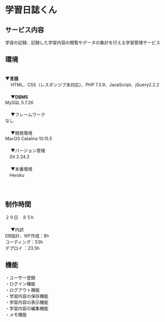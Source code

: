 # 学習日誌くん

## サービス内容
学習の記録、記録した学習内容の閲覧やデータの集計を行える学習管理サービス

## 環境
　　<br>
 **▼言語** <br>
 　 HTML、CSS（レスポンジブ未対応）、PHP 7.3.9、JavaScript、jQuery2.2.2  <br>
　　<br>　
 **▼DBMS** <br>
 MySQL 5.7.26 <br>
　　<br>　
 ▼フレームワーク <br>
 なし <br>
　　<br>　
 ▼開発環境 <br>
 MacOS Catalina 10.15.5 <br>
　　<br>　
 ▼バージョン管理 <br>
　Git 2.24.3 <br>
　　<br>　
 ▼本番環境 <br>
 　Heroku <br>
　<br>　
## 制作時間 <br>

２９日　８５h <br>
　<br>　
▼内訳 <br>
DB設計、WF作成：8h <br>
コーディング：53h <br>
デプロイ ：23.5h　<br>

## 機能 <br>
・ユーザー登録 <br> 
・ログイン機能 <br>
・ログアウト機能 <br>
・学習内容の保存機能 <br>
・学習内容の表示機能 <br>
・学習内容の編集機能 <br>
・メモ機能 <br>
